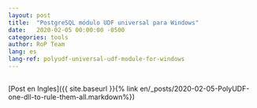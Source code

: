 ```yaml
---
layout: post
title:  "PostgreSQL módulo UDF universal para Windows"
date:   2020-02-05 00:00:00 -0500
categories: tools
author: RoP Team
lang: es
lang-ref: polyudf-universal-udf-module-for-windows
---
```


## 

[Post en Ingles]({{ site.baseurl }}{% link en/_posts/2020-02-05-PolyUDF-one-dll-to-rule-them-all.markdown%})